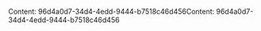<span data-ttu-id="a0d0e-101">Content: 96d4a0d7-34d4-4edd-9444-b7518c46d456</span><span class="sxs-lookup"><span data-stu-id="a0d0e-101">Content: 96d4a0d7-34d4-4edd-9444-b7518c46d456</span></span>